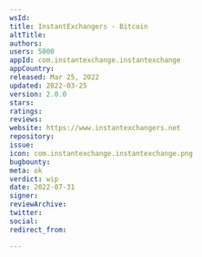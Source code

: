 ```yaml
---
wsId: 
title: InstantExchangers - Bitcoin
altTitle: 
authors: 
users: 5000
appId: com.instantexchange.instantexchange
appCountry: 
released: Mar 25, 2022
updated: 2022-03-25
version: 2.0.0
stars: 
ratings: 
reviews: 
website: https://www.instantexchangers.net
repository: 
issue: 
icon: com.instantexchange.instantexchange.png
bugbounty: 
meta: ok
verdict: wip
date: 2022-07-31
signer: 
reviewArchive: 
twitter: 
social: 
redirect_from: 

---
```


